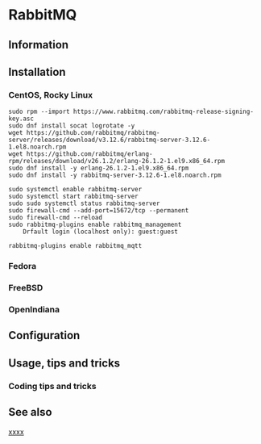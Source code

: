 # RabbitMQ

## Information

## Installation

### CentOS, Rocky Linux

	sudo rpm --import https://www.rabbitmq.com/rabbitmq-release-signing-key.asc
	sudo dnf install socat logrotate -y
	wget https://github.com/rabbitmq/rabbitmq-server/releases/download/v3.12.6/rabbitmq-server-3.12.6-1.el8.noarch.rpm
	wget https://github.com/rabbitmq/erlang-rpm/releases/download/v26.1.2/erlang-26.1.2-1.el9.x86_64.rpm
	sudo dnf install -y erlang-26.1.2-1.el9.x86_64.rpm
	sudo dnf install -y rabbitmq-server-3.12.6-1.el8.noarch.rpm

	sudo systemctl enable rabbitmq-server
	sudo systemctl start rabbitmq-server
	sudo sudo systemctl status rabbitmq-server
	sudo firewall-cmd --add-port=15672/tcp --permanent
	sudo firewall-cmd --reload
	sudo rabbitmq-plugins enable rabbitmq_management
		Drfault login (localhost only): guest:guest

    rabbitmq-plugins enable rabbitmq_mqtt


### Fedora

### FreeBSD

### OpenIndiana

## Configuration

## Usage, tips and tricks

### Coding tips and tricks

## See also

[xxxx](http://yyyyy)

